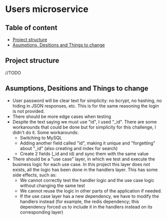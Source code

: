 <!-- omit in toc -->
# Users microservice

<!-- omit in toc -->
## Table of content

- [Project structure](#project-structure)
- [Asumptions, Desitions and Things to change](#asumptions-desitions-and-things-to-change)

## Project structure

//TODO

## Asumptions, Desitions and Things to change

- User password will be clear text for simplicity: no bcrypt, no hashing, no hiding in JSON responses, etc. This is for the same reasoning the login is not provided.
- There should be more edge cases when testing
- Despite the text saying we must use "id", I used "_id". There are some workarounds that could be done but for simplicity for this challenge, I didn't do it. Some workarounds:
  - Switching to MySQL
  - Adding another field called "id", making it unique and "forgetting" about "_id" (also creating and index for search)
  - Create 2 fields (_id and id) and sync them with the same value
- There should be a "use case" layer, in which we test and execute the business logic for each use case. In this project this layer does not exists, all the logic has been done in the handlers layer. This has some side effects, such as:
  - We cannot correctly test the handler logic and the use case logic without changing the same test
  - We cannot reuse the logic in other parts of the application if needed.
  - If the use case layer has a new dependency, we have to modify the handlers instead (for example, the redis dependency; this dependency forced us to include it in the handlers instead on its corresponding layer)
